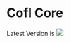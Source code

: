 # Cofl Core
 
Latest Version is [![](https://jitpack.io/v/Conutik/Cofl-Core.svg)](https://jitpack.io/#Conutik/Cofl-Core)
